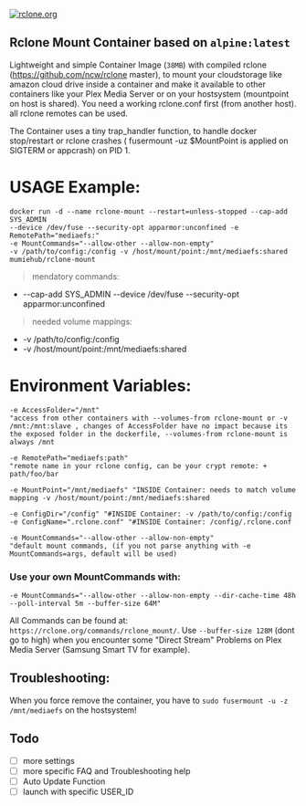[rcloneurl]: https://rclone.org

[![rclone.org](https://rclone.org/img/rclone-120x120.png)][rcloneurl]

Rclone Mount Container based on `alpine:latest`
---
Lightweight and simple Container Image (`38MB`) with compiled rclone (https://github.com/ncw/rclone master), to mount your cloudstorage like amazon cloud drive inside a container and make it available to other containers like your Plex Media Server or on your hostsystem (mountpoint on host is shared). You need a working rclone.conf first (from another host). all rclone remotes can be used.


The Container uses a tiny trap_handler function, to handle docker stop/restart or rclone crashes ( fusermount -uz $MountPoint is applied on SIGTERM or appcrash) on PID 1.


# USAGE Example:

    docker run -d --name rclone-mount --restart=unless-stopped --cap-add SYS_ADMIN
    --device /dev/fuse --security-opt apparmor:unconfined -e RemotePath="mediaefs:"
    -e MountCommands="--allow-other --allow-non-empty"
    -v /path/to/config:/config -v /host/mount/point:/mnt/mediaefs:shared
    mumiehub/rclone-mount

> mendatory commands:

- --cap-add SYS_ADMIN --device /dev/fuse --security-opt apparmor:unconfined


> needed volume mappings:

- -v /path/to/config:/config
- -v /host/mount/point:/mnt/mediaefs:shared

# Environment Variables:

```vim
-e AccessFolder="/mnt"
"access from other containers with --volumes-from rclone-mount or -v /mnt:/mnt:slave , changes of AccessFolder have no impact because its the exposed folder in the dockerfile, --volumes-from rclone-mount is always /mnt

-e RemotePath="mediaefs:path"
"remote name in your rclone config, can be your crypt remote: + path/foo/bar

-e MountPoint="/mnt/mediaefs" "INSIDE Container: needs to match volume mapping -v /host/mount/point:/mnt/mediaefs:shared

-e ConfigDir="/config" "#INSIDE Container: -v /path/to/config:/config
-e ConfigName=".rclone.conf" "#INSIDE Container: /config/.rclone.conf

-e MountCommands="--allow-other --allow-non-empty"
"default mount commands, (if you not parse anything with -e MountCommands=args, default will be used)
```


### Use your own MountCommands with:
    -e MountCommands="--allow-other --allow-non-empty --dir-cache-time 48h --poll-interval 5m --buffer-size 64M"
All Commands can be found at: `https://rclone.org/commands/rclone_mount/`.
Use `--buffer-size 128M` (dont go to high) when you encounter some "Direct Stream" Problems on Plex Media Server (Samsung Smart TV for example).

## Troubleshooting:
When you force remove the container, you have to `sudo fusermount -u -z /mnt/mediaefs` on the hostsystem!



Todo
----

* [ ] more settings
* [ ] more specific FAQ and Troubleshooting help
* [ ] Auto Update Function
* [ ] launch with specific USER_ID
